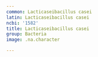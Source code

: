 ```yaml
---
common: Lacticaseibacillus casei
latin: Lacticaseibacillus casei
ncbi: '1582'
title: Lacticaseibacillus casei
group: Bacteria
image: .na.character

---
```


